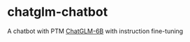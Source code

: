 # chatglm-chatbot
A chatbot with PTM [ChatGLM-6B](https://github.com/THUDM/ChatGLM-6B) with instruction fine-tuning

